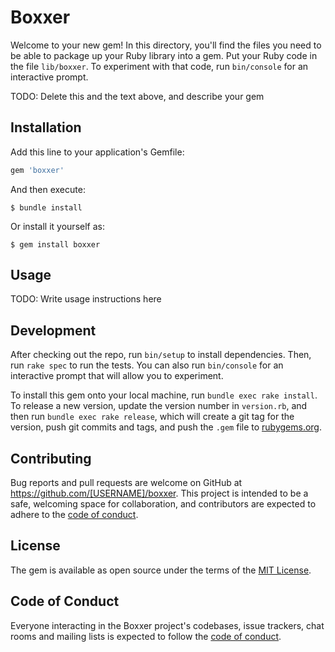 # Boxxer

Welcome to your new gem! In this directory, you'll find the files you need to be able to package up your Ruby library into a gem. Put your Ruby code in the file `lib/boxxer`. To experiment with that code, run `bin/console` for an interactive prompt.

TODO: Delete this and the text above, and describe your gem

## Installation

Add this line to your application's Gemfile:

```ruby
gem 'boxxer'
```

And then execute:

    $ bundle install

Or install it yourself as:

    $ gem install boxxer

## Usage

TODO: Write usage instructions here

## Development

After checking out the repo, run `bin/setup` to install dependencies. Then, run `rake spec` to run the tests. You can also run `bin/console` for an interactive prompt that will allow you to experiment.

To install this gem onto your local machine, run `bundle exec rake install`. To release a new version, update the version number in `version.rb`, and then run `bundle exec rake release`, which will create a git tag for the version, push git commits and tags, and push the `.gem` file to [rubygems.org](https://rubygems.org).

## Contributing

Bug reports and pull requests are welcome on GitHub at https://github.com/[USERNAME]/boxxer. This project is intended to be a safe, welcoming space for collaboration, and contributors are expected to adhere to the [code of conduct](https://github.com/[USERNAME]/boxxer/blob/master/CODE_OF_CONDUCT.md).


## License

The gem is available as open source under the terms of the [MIT License](https://opensource.org/licenses/MIT).

## Code of Conduct

Everyone interacting in the Boxxer project's codebases, issue trackers, chat rooms and mailing lists is expected to follow the [code of conduct](https://github.com/[USERNAME]/boxxer/blob/master/CODE_OF_CONDUCT.md).

